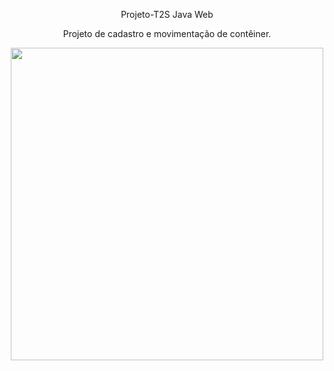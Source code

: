 <div align = "center">
<p>Projeto-T2S Java Web</p>
<p>Projeto de cadastro e movimentação de contêiner.</p>

 <img height="500em" src="https://user-images.githubusercontent.com/64019127/128875098-f2cbf7fd-2f08-4975-9782-59ae432746f3.JPG"/>

  </div>
